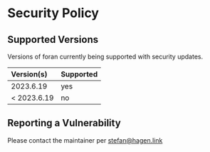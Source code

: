 # Security Policy

## Supported Versions

Versions of foran currently being supported with security updates.

| Version(s)   | Supported |
|:------------ |:--------- |
| 2023.6.19    | yes       |
| < 2023.6.19  | no        |

## Reporting a Vulnerability

Please contact the maintainer per stefan@hagen.link
